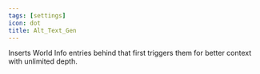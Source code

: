 ```yaml
---
tags: [settings]
icon: dot
title: Alt_Text_Gen
---
```

Inserts World Info entries behind that first triggers them for better context with unlimited depth.
<!-- ALPIN, this one is not as clear as I want it, any thought -->